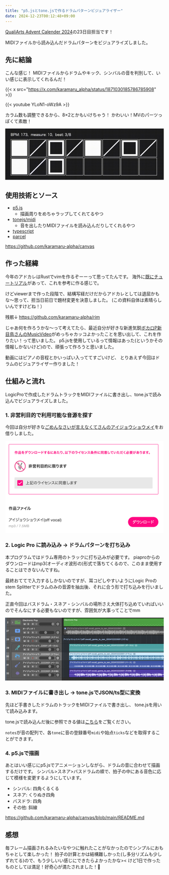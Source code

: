 ```yaml
---
title: "p5.jsとtone.jsで作るドラムパターンビジュアライザー"
date: 2024-12-23T00:12:48+09:00
---
```


[QualiArts Advent Calender 2024](https://qiita.com/advent-calendar/2024/qualiarts)の23日目担当です！

MIDIファイルから読み込んだドラムパターンをビジュアライズしました。

<!--more-->

## 先に結論

こんな感じ！
MIDIファイルからドラムやキック、シンバルの音を判別して、いい感じに表示してくれるんだ！


{{< x src="https://x.com/karamaru_alpha/status/1871030185786785908" >}}

{{< youtube YLoN1-oWz9A >}}

カラム数も調整できるから、8×2とかもいけちゃう！
かわいい！MVのパーツっぽくて素敵！

![8.png](./8.png)


## 使用技術とソース

- [p5.js](https://github.com/processing/p5.js)
  - 描画周りをめちゃラップしてくれてるやつ
- [tonejs/midi](https://github.com/Tonejs/Midi)
  - 音を出したりMIDIファイルを読み込んだりしてくれるやつ
- [typescript](https://www.typescriptlang.org/)
- [parcel](https://parceljs.org/)

https://github.com/karamaru-alpha/canvas

## 作った経緯

今年のアドカレはRustでvimを作るぞーーって思ってたんです。 海外に[既にチュートリアル](https://www.flenker.blog/hecto/)があって、これを参考に作る感じで。

けどviewerまで作った段階で、結構写経だけだからアドカレとしては退屈かもな〜思って、担当日前日で題材変更を決意しました。
(この資料自体は素晴らしいんですけどね！）

残骸↓
https://github.com/karamaru-alpha/rim


じゃあ何を作ろうかな〜って考えてたら、最近自分が好きな新進気鋭[ボカロP新目鳥さんのMusicVideo](https://x.com/Symmez/status/1837145735399363032/video/1)がめっちゃカッコよかったことを思い出して、これを作りたい！って思いました。
p5.jsを使用しているって情報はあった(というかその情報しかないけど)ので、頑張って作ろうと思いました。

動画にはピアノの音程とかいっぱい入っててすごいけど、 とりあえず今回はドラムのビジュアライザー作りました！

## 仕組みと流れ


LogicProで作成したドラムトラックをMIDIファイルに書き出し、tone.jsで読み込んでビジュアライズしました。


### 1. 非営利目的で利用可能な音源を探す

今回は自分が好きな[ごめんなさいが言えなくてさんのアイジョウショウメイ](https://piapro.jp/t/tms7)をお借りしました。

![gomeie.png](./gomeie.png)

### 2. Logic Pro に読み込み -> ドラムパターンを打ち込み

本プログラムではドラム専用のトラックに打ち込みが必要です。 piaproからのダウンロードはmp3(オーディオ波形の)形式で落ちてくるので、このまま使用することはできないんですね。

最終おててで入力するしかないのですが、耳コピしやすいようにLogic Proのstem Splitterでドラムのみの音源を抽出後、それに合う形で打ち込みを行いました。

正直今回はバスドラム・スネア・シンバルの場所さえ大体打ち込めていればいいのでそんなにする必要もないのですが、雰囲気が大事ってことでmm

![logic.png](./logic.png)


### 3. MIDIファイルに書き出し -> tone.jsでJSON/ts型に変換

先ほど手書きしたドラムのトラックをMIDIファイルで書き出し、 tone.jsを用いて読み込みます。

tone.jsで読み込んだ後に参照できる値は[こちら](https://github.com/Tonejs/Midi?tab=readme-ov-file#format)をご覧ください。

`notes`が音の配列で、各`tone`に音の登録番号`midi`や始点`ticks`などを取得することができます。

### 4. p5.jsで描画

あとはいい感じにp5.jsでアニメーションしながら、ドラムの音に合わせて描画するだけです。
シンバル>スネア>バスドラムの順で、拍子の中にある音色に応じて模様を変更するようにしています。

- シンバル: 四角くるくる
- スネア: くりぬき四角
- バスドラ: 四角
- その他: 斜線

https://github.com/karamaru-alpha/canvas/blob/main/README.md

## 感想

毎フレーム描画されるみたいなやつに触れたことがなかったのでシンプルにおもちゃとして楽しかった！
拍子の計算とかは結構難しかった(し多分リズムも少しずれてる)ので、もう少しいい感じにできたらよかったかな><
けど1日で作ったものとしては満足！好奇心が満たされました！👏
